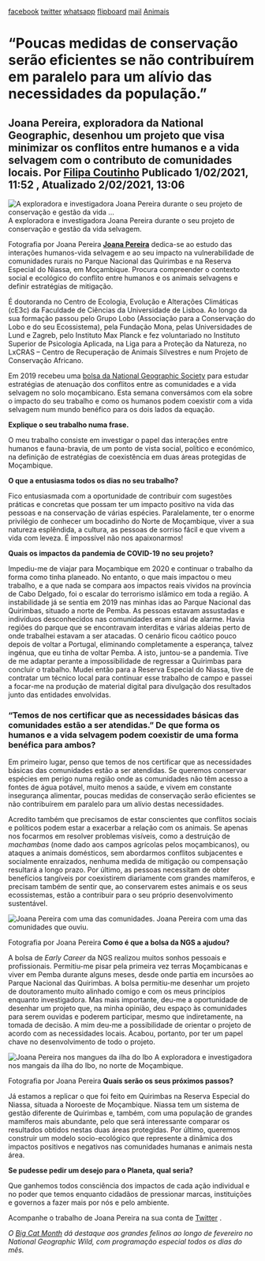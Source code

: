 [facebook](https://www.facebook.com/sharer/sharer.php?u=https%3A%2F%2Fwww.natgeo.pt%2Fanimais%2F2021%2F02%2Fentrevista-joana-pereira-conservacao-da-vida-selvagem) [twitter](https://twitter.com/share?url=https%3A%2F%2Fwww.natgeo.pt%2Fanimais%2F2021%2F02%2Fentrevista-joana-pereira-conservacao-da-vida-selvagem&via=natgeo&text=%E2%80%9CPoucas%20medidas%20de%20conserva%C3%A7%C3%A3o%20ser%C3%A3o%20eficientes%20se%20n%C3%A3o%20contribu%C3%ADrem%20em%20paralelo%20para%20um%20al%C3%ADvio%20das%20necessidades%20da%20popula%C3%A7%C3%A3o.%E2%80%9D) [whatsapp](https://web.whatsapp.com/send?text=https%3A%2F%2Fwww.natgeo.pt%2Fanimais%2F2021%2F02%2Fentrevista-joana-pereira-conservacao-da-vida-selvagem) [flipboard](https://share.flipboard.com/bookmarklet/popout?v=2&title=%E2%80%9CPoucas%20medidas%20de%20conserva%C3%A7%C3%A3o%20ser%C3%A3o%20eficientes%20se%20n%C3%A3o%20contribu%C3%ADrem%20em%20paralelo%20para%20um%20al%C3%ADvio%20das%20necessidades%20da%20popula%C3%A7%C3%A3o.%E2%80%9D&url=https%3A%2F%2Fwww.natgeo.pt%2Fanimais%2F2021%2F02%2Fentrevista-joana-pereira-conservacao-da-vida-selvagem) [mail](mailto:?subject=NatGeo&body=https%3A%2F%2Fwww.natgeo.pt%2Fanimais%2F2021%2F02%2Fentrevista-joana-pereira-conservacao-da-vida-selvagem%20-%20%E2%80%9CPoucas%20medidas%20de%20conserva%C3%A7%C3%A3o%20ser%C3%A3o%20eficientes%20se%20n%C3%A3o%20contribu%C3%ADrem%20em%20paralelo%20para%20um%20al%C3%ADvio%20das%20necessidades%20da%20popula%C3%A7%C3%A3o.%E2%80%9D) [Animais](https://www.natgeo.pt/animais) 
# “Poucas medidas de conservação serão eficientes se não contribuírem em paralelo para um alívio das necessidades da população.” 
## Joana Pereira, exploradora da National Geographic, desenhou um projeto que visa minimizar os conflitos entre humanos e a vida selvagem com o contributo de comunidades locais. Por [Filipa Coutinho](https://www.natgeo.pt/autor/filipa-coutinho) Publicado 1/02/2021, 11:52 , Atualizado 2/02/2021, 13:06 
![A exploradora e investigadora Joana Pereira durante o seu projeto de conservação e gestão da vida ...](img/files_styles_image_00_public.jpg)
A exploradora e investigadora Joana Pereira durante o seu projeto de conservação e gestão da vida selvagem. 

Fotografia por Joana Pereira **[Joana Pereira](https://www.researchgate.net/profile/Joana_Pereira27)** dedica-se ao estudo das interações humanos-vida selvagem e ao seu impacto na vulnerabilidade de comunidades rurais no Parque Nacional das Quirimbas e na Reserva Especial do Niassa, em Moçambique. Procura compreender o contexto social e ecológico do conflito entre humanos e os animais selvagens e definir estratégias de mitigação. 

É doutoranda no Centro de Ecologia, Evolução e Alterações Climáticas (cE3c) da Faculdade de Ciências da Universidade de Lisboa. Ao longo da sua formação passou pelo Grupo Lobo (Associação para a Conservação do Lobo e do seu Ecossistema), pela Fundação Mona, pelas Universidades de Lund e Zagreb, pelo Instituto Max Planck e fez voluntariado no Instituto Superior de Psicologia Aplicada, na Liga para a Proteção da Natureza, no LxCRAS – Centro de Recuperação de Animais Silvestres e num Projeto de Conservação Africano. 

Em 2019 recebeu uma [bolsa da National Geographic Society](https://www.natgeo.pt/bolsas) para estudar estratégias de atenuação dos conflitos entre as comunidades e a vida selvagem no solo moçambicano. Esta semana conversámos com ela sobre o impacto do seu trabalho e como os humanos podem coexistir com a vida selvagem num mundo benéfico para os dois lados da equação. 

**Explique o seu trabalho numa frase.** 

O meu trabalho consiste em investigar o papel das interações entre humanos e fauna-bravia, de um ponto de vista social, político e económico, na definição de estratégias de coexistência em duas áreas protegidas de Moçambique. 

**O que a entusiasma todos os dias no seu trabalho?** 

Fico entusiasmada com a oportunidade de contribuir com sugestões práticas e concretas que possam ter um impacto positivo na vida das pessoas e na conservação de várias espécies. Paralelamente, ter o enorme privilégio de conhecer um bocadinho do Norte de Moçambique, viver a sua natureza esplêndida, a cultura, as pessoas de sorriso fácil e que vivem a vida com leveza. É impossível não nos apaixonarmos! 

**Quais os impactos da pandemia de COVID-19 no seu projeto?** 

Impediu-me de viajar para Moçambique em 2020 e continuar o trabalho da forma como tinha planeado. No entanto, o que mais impactou o meu trabalho, e a que nada se compara aos impactos reais vividos na província de Cabo Delgado, foi o escalar do terrorismo islâmico em toda a região. A instabilidade já se sentia em 2019 nas minhas idas ao Parque Nacional das Quirimbas, situado a norte de Pemba. As pessoas estavam assustadas e indivíduos desconhecidos nas comunidades eram sinal de alarme. Havia regiões do parque que se encontravam interditas e várias aldeias perto de onde trabalhei estavam a ser atacadas. O cenário ficou caótico pouco depois de voltar a Portugal, eliminando completamente a esperança, talvez ingénua, que eu tinha de voltar Pemba. A isto, juntou-se a pandemia. Tive de me adaptar perante a impossibilidade de regressar a Quirimbas para concluir o trabalho. Mudei então para a Reserva Especial do Niassa, tive de contratar um técnico local para continuar esse trabalho de campo e passei a focar-me na produção de material digital para divulgação dos resultados junto das entidades envolvidas. 

### “Temos de nos certificar que as necessidades básicas das comunidades estão a ser atendidas.” **De que forma os humanos e a vida selvagem podem coexistir de uma forma benéfica para ambos?** 

Em primeiro lugar, penso que temos de nos certificar que as necessidades básicas das comunidades estão a ser atendidas. Se queremos conservar espécies em perigo numa região onde as comunidades não têm acesso a fontes de água potável, muito menos a saúde, e vivem em constante insegurança alimentar, poucas medidas de conservação serão eficientes se não contribuírem em paralelo para um alívio destas necessidades. 

Acredito também que precisamos de estar conscientes que conflitos sociais e políticos podem estar a exacerbar a relação com os animais. Se apenas nos focarmos em resolver problemas visíveis, como a destruição de _machambas_ (nome dado aos campos agrícolas pelos moçambicanos), ou ataques a animais domésticos, sem abordarmos conflitos subjacentes e socialmente enraizados, nenhuma medida de mitigação ou compensação resultará a longo prazo. Por último, as pessoas necessitam de obter benefícios tangíveis por coexistirem diariamente com grandes mamíferos, e precisam também de sentir que, ao conservarem estes animais e os seus ecossistemas, estão a contribuir para o seu próprio desenvolvimento sustentável. 

![Joana Pereira com uma das comunidades.](img/files_styles_image_00_public_whatsapp_image_01_11_11_at_10.jpeg)
Joana Pereira com uma das comunidades que ouviu. 

Fotografia por Joana Pereira **Como é que a bolsa da NGS a ajudou?** 

A bolsa de _Early Career_ da NGS realizou muitos sonhos pessoais e profissionais. Permitiu-me pisar pela primeira vez terras Moçambicanas e viver em Pemba durante alguns meses, desde onde partia em incursões ao Parque Nacional das Quirimbas. A bolsa permitiu-me desenhar um projeto de doutoramento muito alinhado comigo e com os meus princípios enquanto investigadora. Mas mais importante, deu-me a oportunidade de desenhar um projeto que, na minha opinião, deu espaço às comunidades para serem ouvidas e poderem participar, mesmo que indiretamente, na tomada de decisão. A mim deu-me a possibilidade de orientar o projeto de acordo com as necessidades locais. Acabou, portanto, por ter um papel chave no desenvolvimento de todo o projeto. 

![Joana Pereira nos mangues da ilha do Ibo](img/files_styles_image_00_public_whatsapp_image_0_1_0_01_at_10_00_1.jpeg)
A exploradora e investigadora nos mangais da ilha do Ibo, no norte de Moçambique. 

Fotografia por Joana Pereira **Quais serão os seus próximos passos?** 

Já estamos a replicar o que foi feito em Quirimbas na Reserva Especial do Niassa, situada a Noroeste de Moçambique. Niassa tem um sistema de gestão diferente de Quirimbas e, também, com uma população de grandes mamíferos mais abundante, pelo que será interessante comparar os resultados obtidos nestas duas áreas protegidas. Por último, queremos construir um modelo socio-ecológico que represente a dinâmica dos impactos positivos e negativos nas comunidades humanas e animais nesta área. 

**Se pudesse pedir um desejo para o Planeta, qual seria?** 

Que ganhemos todos consciência dos impactos de cada ação individual e no poder que temos enquanto cidadãos de pressionar marcas, instituições e governos a fazer mais por nós e pelo ambiente. 

Acompanhe o trabalho de Joana Pereira na sua conta de [Twitter](https://twitter.com/JoanaGoPer) . 

_O [Big Cat Month](https://www.natgeo.pt/big-cat-month-2021) dá destaque aos grandes felinos ao longo de fevereiro no National Geographic Wild, com programação especial todos os dias do mês._ 

